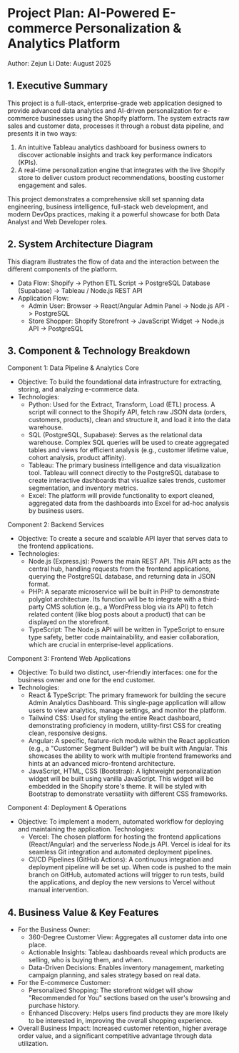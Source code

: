 # Project Plan: AI-Powered E-commerce Personalization & Analytics Platform
Author: Zejun Li
Date: August 2025

## 1. Executive Summary
This project is a full-stack, enterprise-grade web application designed to provide advanced data analytics and AI-driven personalization for e-commerce businesses using the Shopify platform. The system extracts raw sales and customer data, processes it through a robust data pipeline, and presents it in two ways:
1. An intuitive Tableau analytics dashboard for business owners to discover actionable insights and track key performance indicators (KPIs).
2. A real-time personalization engine that integrates with the live Shopify store to deliver custom product recommendations, boosting customer engagement and sales.

This project demonstrates a comprehensive skill set spanning data engineering, business intelligence, full-stack web development, and modern DevOps practices, making it a powerful showcase for both Data Analyst and Web Developer roles.
## 2. System Architecture Diagram
This diagram illustrates the flow of data and the interaction between the different components of the platform.

- Data Flow: Shopify -> Python ETL Script -> PostgreSQL Database (Supabase) -> Tableau / Node.js REST API
- Application Flow:
    - Admin User: Browser -> React/Angular Admin Panel -> Node.js API -> PostgreSQL
    - Store Shopper: Shopify Storefront -> JavaScript Widget -> Node.js API -> PostgreSQL

## 3. Component & Technology Breakdown
Component 1: Data Pipeline & Analytics Core
- Objective: To build the foundational data infrastructure for extracting, storing, and analyzing e-commerce data.
- Technologies:
    - Python: Used for the Extract, Transform, Load (ETL) process. A script will connect to the Shopify API, fetch raw JSON data (orders, customers, products), clean and structure it, and load it into the data warehouse.
    - SQL (PostgreSQL, Supabase): Serves as the relational data warehouse. Complex SQL queries will be used to create aggregated tables and views for efficient analysis (e.g., customer lifetime value, cohort analysis, product affinity).
    - Tableau: The primary business intelligence and data visualization tool. Tableau will connect directly to the PostgreSQL database to create interactive dashboards that visualize sales trends, customer segmentation, and inventory metrics.
    - Excel: The platform will provide functionality to export cleaned, aggregated data from the dashboards into Excel for ad-hoc analysis by business users.
  
Component 2: Backend Services
- Objective: To create a secure and scalable API layer that serves data to the frontend applications.
- Technologies:
    - Node.js (Express.js): Powers the main REST API. This API acts as the central hub, handling requests from the frontend applications, querying the PostgreSQL database, and returning data in JSON format.
    - PHP: A separate microservice will be built in PHP to demonstrate polyglot architecture. Its function will be to integrate with a third-party CMS solution (e.g., a WordPress blog via its API) to fetch related content (like blog posts about a product) that can be displayed on the storefront.
    - TypeScript: The Node.js API will be written in TypeScript to ensure type safety, better code maintainability, and easier collaboration, which are crucial in enterprise-level applications.

Component 3: Frontend Web Applications
- Objective: To build two distinct, user-friendly interfaces: one for the business owner and one for the end customer.
- Technologies:
    - React & TypeScript: The primary framework for building the secure Admin Analytics Dashboard. This single-page application will allow users to view analytics, manage settings, and monitor the platform.
    - Tailwind CSS: Used for styling the entire React dashboard, demonstrating proficiency in modern, utility-first CSS for creating clean, responsive designs.
    - Angular: A specific, feature-rich module within the React application (e.g., a "Customer Segment Builder") will be built with Angular. This showcases the ability to work with multiple frontend frameworks and hints at an advanced micro-frontend architecture.
    - JavaScript, HTML, CSS (Bootstrap): A lightweight personalization widget will be built using vanilla JavaScript. This widget will be embedded in the Shopify store's theme. It will be styled with Bootstrap to demonstrate versatility with different CSS frameworks.
  
Component 4: Deployment & Operations
- Objective: To implement a modern, automated workflow for deploying and maintaining the application.
Technologies:
    - Vercel: The chosen platform for hosting the frontend applications (React/Angular) and the serverless Node.js API. Vercel is ideal for its seamless Git integration and automated deployment pipelines.
    - CI/CD Pipelines (GitHub Actions): A continuous integration and deployment pipeline will be set up. When code is pushed to the main branch on GitHub, automated actions will trigger to run tests, build the applications, and deploy the new versions to Vercel without manual intervention.
## 4. Business Value & Key Features
- For the Business Owner:
  - 360-Degree Customer View: Aggregates all customer data into one place.
  - Actionable Insights: Tableau dashboards reveal which products are selling, who is buying them, and when.
  - Data-Driven Decisions: Enables inventory management, marketing campaign planning, and sales strategy based on real data.
- For the E-commerce Customer:
  - Personalized Shopping: The storefront widget will show "Recommended for You" sections based on the user's browsing and purchase history.
  - Enhanced Discovery: Helps users find products they are more likely to be interested in, improving the overall shopping experience.
- Overall Business Impact: Increased customer retention, higher average order value, and a significant competitive advantage through data utilization.
